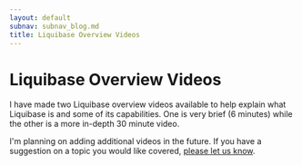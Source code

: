 ```yaml
---
layout: default
subnav: subnav_blog.md
title: Liquibase Overview Videos
---
```

# Liquibase Overview Videos

I have made two Liquibase overview videos available to help explain what Liquibase is and some of its capabilities.  One is very brief (6 minutes) while the other is a more in-depth 30 minute video.

I'm planning on adding additional videos in the future.  If you have a suggestion on a topic you would like covered, <a href="https://www.liquibase.org/community/index.html">please let us know</a>.


